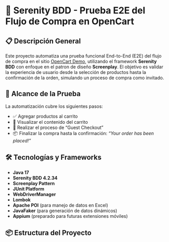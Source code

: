 # 🧪 Serenity BDD - Prueba E2E del Flujo de Compra en OpenCart

## 📋 Descripción General

Este proyecto automatiza una prueba funcional End-to-End (E2E) del flujo de compra en el sitio [OpenCart Demo](http://opencart.abstracta.us/), utilizando el framework **Serenity BDD** con enfoque en el patron de diseño **Screenplay**. El objetivo es validar la experiencia de usuario desde la selección de productos hasta la confirmación de la orden, simulando un proceso de compra como invitado.

## 🎯 Alcance de la Prueba

La automatización cubre los siguientes pasos:

- ✅ Agregar productos al carrito
- 🛒 Visualizar el contenido del carrito
- 👤 Realizar el proceso de “Guest Checkout”
- 📦 Finalizar la compra hasta la confirmación: _“Your order has been placed!”_

## 🛠️ Tecnologías y Frameworks

- **Java 17**
- **Serenity BDD 4.2.34**
- **Screenplay Pattern**
- **JUnit Platform**
- **WebDriverManager**
- **Lombok**
- **Apache POI** (para manejo de datos en Excel)
- **JavaFaker** (para generación de datos dinámicos)
- **Appium** (preparado para futuras extensiones móviles)

## 📦 Estructura del Proyecto
